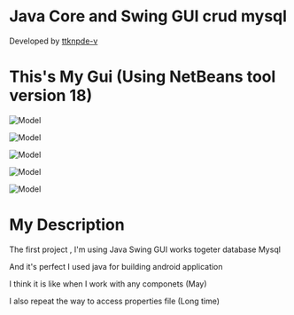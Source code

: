 # Java Core and Swing GUI crud mysql

Developed by [ttknpde-v](https://github.com/ttknpde-v)

# This's My Gui (Using NetBeans tool version 18)


![Model](https://github.com/ttknpde-v/java-swing-crud-mysql/blob/main/images/main.png)

![Model](https://github.com/ttknpde-v/java-swing-crud-mysql/blob/main/images/reads.png)

![Model](https://github.com/ttknpde-v/java-swing-crud-mysql/blob/main/images/read.png)

![Model](https://github.com/ttknpde-v/java-swing-crud-mysql/blob/main/images/create.png)

![Model](https://github.com/ttknpde-v/java-swing-crud-mysql/blob/main/images/update.png)

# My Description

The first project , I'm using Java Swing GUI works togeter database Mysql

And it's perfect I used java for building android application 

I think it is like when I work with any componets (May)

I also repeat the way to access properties file (Long time)




